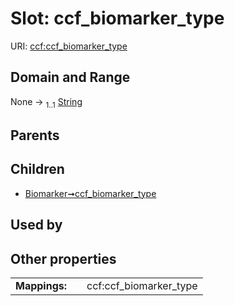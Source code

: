 
# Slot: ccf_biomarker_type



URI: [ccf:ccf_biomarker_type](http://purl.org/ccf/ccf_biomarker_type)


## Domain and Range

None &#8594;  <sub>1..1</sub> [String](types/String.md)

## Parents


## Children

 *  [Biomarker➞ccf_biomarker_type](Biomarker_ccf_biomarker_type.md)

## Used by


## Other properties

|  |  |  |
| --- | --- | --- |
| **Mappings:** | | ccf:ccf_biomarker_type |